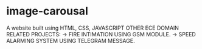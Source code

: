 # image-carousal
A website built using HTML, CSS, JAVASCRIPT
OTHER ECE DOMAIN RELATED PROJECTS:
-> FIRE INTIMATION USING GSM MODULE.
-> SPEED ALARMING SYSTEM USING TELEGRAM MESSAGE.
